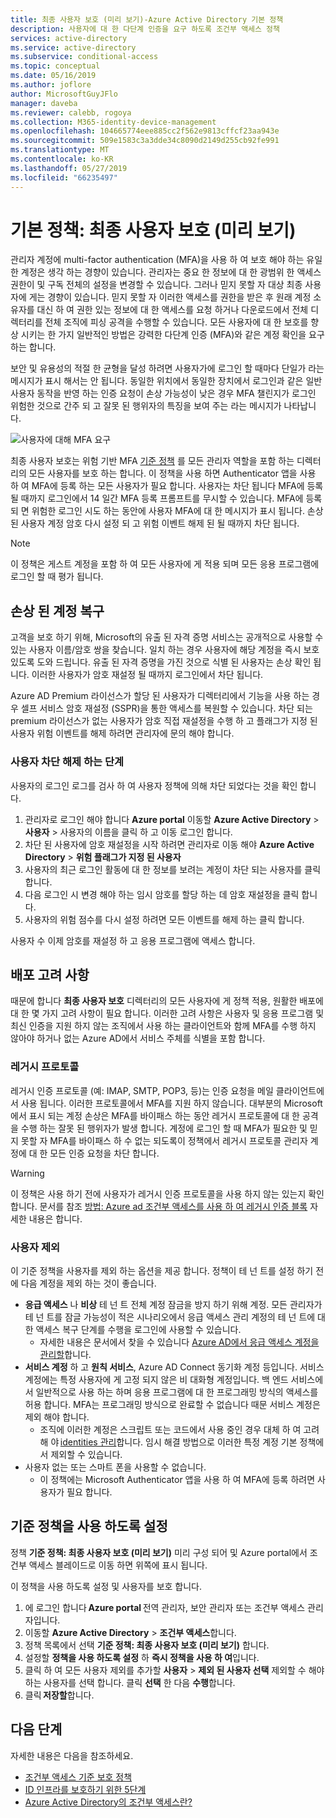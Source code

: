 ```yaml
---
title: 최종 사용자 보호 (미리 보기)-Azure Active Directory 기본 정책
description: 사용자에 대 한 다단계 인증을 요구 하도록 조건부 액세스 정책
services: active-directory
ms.service: active-directory
ms.subservice: conditional-access
ms.topic: conceptual
ms.date: 05/16/2019
ms.author: joflore
author: MicrosoftGuyJFlo
manager: daveba
ms.reviewer: calebb, rogoya
ms.collection: M365-identity-device-management
ms.openlocfilehash: 104665774eee885cc2f562e9813cffcf23aa943e
ms.sourcegitcommit: 509e1583c3a3dde34c8090d2149d255cb92fe991
ms.translationtype: MT
ms.contentlocale: ko-KR
ms.lasthandoff: 05/27/2019
ms.locfileid: "66235497"
---
```

# <a name="baseline-policy-end-user-protection-preview"></a>기본 정책: 최종 사용자 보호 (미리 보기)

관리자 계정에 multi-factor authentication (MFA)을 사용 하 여 보호 해야 하는 유일한 계정은 생각 하는 경향이 있습니다. 관리자는 중요 한 정보에 대 한 광범위 한 액세스 권한이 및 구독 전체의 설정을 변경할 수 있습니다. 그러나 믿지 못할 자 대상 최종 사용자에 게는 경향이 있습니다. 믿지 못할 자 이러한 액세스를 권한을 받은 후 원래 계정 소유자를 대신 하 여 권한 있는 정보에 대 한 액세스를 요청 하거나 다운로드에서 전체 디렉터리를 전체 조직에 피싱 공격을 수행할 수 있습니다. 모든 사용자에 대 한 보호를 향상 시키는 한 가지 일반적인 방법은 강력한 다단계 인증 (MFA)와 같은 계정 확인을 요구 하는 합니다.

보안 및 유용성의 적절 한 균형을 달성 하려면 사용자가에 로그인 할 때마다 단일가 라는 메시지가 표시 해서는 안 됩니다. 동일한 위치에서 동일한 장치에서 로그인과 같은 일반 사용자 동작을 반영 하는 인증 요청이 손상 가능성이 낮은 경우 MFA 챌린지가 로그인 위험한 것으로 간주 되 고 잘못 된 행위자의 특징을 보여 주는 라는 메시지가 나타납니다.

![사용자에 대해 MFA 요구](./media/howto-baseline-protect-end-users/baseline-policy-end-user-protection.png)

최종 사용자 보호는 위험 기반 MFA [기준 정책](concept-baseline-protection.md) 를 모든 관리자 역할을 포함 하는 디렉터리의 모든 사용자를 보호 하는 합니다. 이 정책을 사용 하면 Authenticator 앱을 사용 하 여 MFA에 등록 하는 모든 사용자가 필요 합니다. 사용자는 차단 됩니다 MFA에 등록 될 때까지 로그인에서 14 일간 MFA 등록 프롬프트를 무시할 수 있습니다. MFA에 등록 되 면 위험한 로그인 시도 하는 동안에 사용자 MFA에 대 한 메시지가 표시 됩니다. 손상 된 사용자 계정 암호 다시 설정 되 고 위험 이벤트 해제 된 될 때까지 차단 됩니다.

> [!NOTE]
> 이 정책은 게스트 계정을 포함 하 여 모든 사용자에 게 적용 되며 모든 응용 프로그램에 로그인 할 때 평가 됩니다.

## <a name="recovering-compromised-accounts"></a>손상 된 계정 복구

고객을 보호 하기 위해, Microsoft의 유출 된 자격 증명 서비스는 공개적으로 사용할 수 있는 사용자 이름/암호 쌍을 찾습니다. 일치 하는 경우 사용자에 해당 계정을 즉시 보호 있도록 도와 드립니다. 유출 된 자격 증명을 가진 것으로 식별 된 사용자는 손상 확인 됩니다. 이러한 사용자가 암호 재설정 될 때까지 로그인에서 차단 됩니다.

Azure AD Premium 라이선스가 할당 된 사용자가 디렉터리에서 기능을 사용 하는 경우 셀프 서비스 암호 재설정 (SSPR)을 통한 액세스를 복원할 수 있습니다. 차단 되는 premium 라이선스가 없는 사용자가 암호 직접 재설정을 수행 하 고 플래그가 지정 된 사용자 위험 이벤트를 해제 하려면 관리자에 문의 해야 합니다.

### <a name="steps-to-unblock-a-user"></a>사용자 차단 해제 하는 단계

사용자의 로그인 로그를 검사 하 여 사용자 정책에 의해 차단 되었다는 것을 확인 합니다.

1. 관리자로 로그인 해야 합니다 **Azure portal** 이동할 **Azure Active Directory** > **사용자** > 사용자의 이름을 클릭 하 고 이동 로그인 합니다.
1. 차단 된 사용자에 암호 재설정을 시작 하려면 관리자로 이동 해야 **Azure Active Directory** > **위험 플래그가 지정 된 사용자**
1. 사용자의 최근 로그인 활동에 대 한 정보를 보려는 계정이 차단 되는 사용자를 클릭 합니다.
1. 다음 로그인 시 변경 해야 하는 임시 암호를 할당 하는 데 암호 재설정을 클릭 합니다.
1. 사용자의 위험 점수를 다시 설정 하려면 모든 이벤트를 해제 하는 클릭 합니다.

사용자 수 이제 암호를 재설정 하 고 응용 프로그램에 액세스 합니다.

## <a name="deployment-considerations"></a>배포 고려 사항

때문에 합니다 **최종 사용자 보호** 디렉터리의 모든 사용자에 게 정책 적용, 원활한 배포에 대 한 몇 가지 고려 사항이 필요 합니다. 이러한 고려 사항은 사용자 및 응용 프로그램 및 최신 인증을 지원 하지 않는 조직에서 사용 하는 클라이언트와 함께 MFA를 수행 하지 않아야 하거나 없는 Azure AD에서 서비스 주체를 식별을 포함 합니다.

### <a name="legacy-protocols"></a>레거시 프로토콜

레거시 인증 프로토콜 (예: IMAP, SMTP, POP3, 등)는 인증 요청을 메일 클라이언트에서 사용 됩니다. 이러한 프로토콜에서 MFA를 지원 하지 않습니다.  대부분의 Microsoft에서 표시 되는 계정 손상은 MFA를 바이패스 하는 동안 레거시 프로토콜에 대 한 공격을 수행 하는 잘못 된 행위자가 발생 합니다. 계정에 로그인 할 때 MFA가 필요한 및 믿지 못할 자 MFA를 바이패스 하 수 없는 되도록이 정책에서 레거시 프로토콜 관리자 계정에 대 한 모든 인증 요청을 차단 합니다.

> [!WARNING]
> 이 정책은 사용 하기 전에 사용자가 레거시 인증 프로토콜을 사용 하지 않는 있는지 확인 합니다. 문서를 참조 [방법: Azure ad 조건부 액세스를 사용 하 여 레거시 인증 블록](howto-baseline-protect-legacy-auth.md#identify-legacy-authentication-use) 자세한 내용은 합니다.

### <a name="user-exclusions"></a>사용자 제외

이 기준 정책을 사용자를 제외 하는 옵션을 제공 합니다. 정책이 테 넌 트를 설정 하기 전에 다음 계정을 제외 하는 것이 좋습니다.

* **응급 액세스** 나 **비상** 테 넌 트 전체 계정 잠금을 방지 하기 위해 계정. 모든 관리자가 테 넌 트를 잠글 가능성이 적은 시나리오에서 응급 액세스 관리 계정의 테 넌 트에 대 한 액세스 복구 단계를 수행을 로그인에 사용할 수 있습니다.
   * 자세한 내용은 문서에서 찾을 수 있습니다 [Azure AD에서 응급 액세스 계정을 관리할](../users-groups-roles/directory-emergency-access.md)합니다.
* **서비스 계정** 하 고 **원칙 서비스**, Azure AD Connect 동기화 계정 등입니다. 서비스 계정에는 특정 사용자에 게 고정 되지 않은 비 대화형 계정입니다. 백 엔드 서비스에서 일반적으로 사용 하는 하며 응용 프로그램에 대 한 프로그래밍 방식의 액세스를 허용 합니다. MFA는 프로그래밍 방식으로 완료할 수 없습니다 때문 서비스 계정은 제외 해야 합니다.
   * 조직에 이러한 계정은 스크립트 또는 코드에서 사용 중인 경우 대체 하 여 고려해 야 [identities 관리](../managed-identities-azure-resources/overview.md)합니다. 임시 해결 방법으로 이러한 특정 계정 기본 정책에서 제외할 수 있습니다.
* 사용자 없는 또는 스마트 폰을 사용할 수 없습니다.
   * 이 정책에는 Microsoft Authenticator 앱을 사용 하 여 MFA에 등록 하려면 사용자가 필요 합니다.

## <a name="enable-the-baseline-policy"></a>기준 정책을 사용 하도록 설정

정책 **기준 정책: 최종 사용자 보호 (미리 보기)** 미리 구성 되어 및 Azure portal에서 조건부 액세스 블레이드로 이동 하면 위쪽에 표시 됩니다.

이 정책을 사용 하도록 설정 및 사용자를 보호 합니다.

1. 에 로그인 합니다 **Azure portal** 전역 관리자, 보안 관리자 또는 조건부 액세스 관리자입니다.
1. 이동할 **Azure Active Directory** > **조건부 액세스**합니다.
1. 정책 목록에서 선택 **기준 정책: 최종 사용자 보호 (미리 보기)** 합니다.
1. 설정할 **정책을 사용 하도록 설정** 하 **즉시 정책을 사용 하 여**입니다.
1. 클릭 하 여 모든 사용자 제외를 추가할 **사용자** > **제외 된 사용자 선택** 제외할 수 해야 하는 사용자를 선택 합니다. 클릭 **선택** 한 다음 **수행**합니다.
1. 클릭 **저장할**합니다.

## <a name="next-steps"></a>다음 단계

자세한 내용은 다음을 참조하세요.

* [조건부 액세스 기준 보호 정책](concept-baseline-protection.md)
* [ID 인프라를 보호하기 위한 5단계](../../security/azure-ad-secure-steps.md)
* [Azure Active Directory의 조건부 액세스란?](overview.md)
